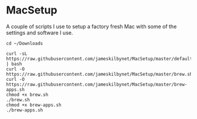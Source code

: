 # MacSetup

A couple of scripts I use to setup a factory fresh Mac with some of the settings and software I use.
```shell
cd ~/Downloads

curl -sL https://raw.githubusercontent.com/jameskilbynet/MacSetup/master/defaults.sh | bash
curl -O https://raw.githubusercontent.com/jameskilbynet/MacSetup/master/brew.sh
curl -O https://raw.githubusercontent.com/jameskilbynet/MacSetup/master/brew-apps.sh
chmod +x brew.sh
./brew.sh
chmod +x brew-apps.sh
./brew-apps.sh
```
